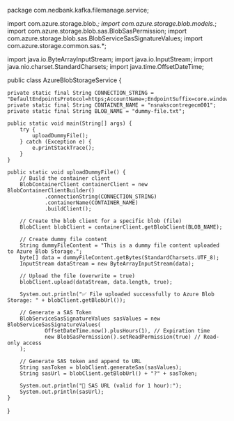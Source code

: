 package com.nedbank.kafka.filemanage.service;

import com.azure.storage.blob.*;
import com.azure.storage.blob.models.*;
import com.azure.storage.blob.sas.BlobSasPermission;
import com.azure.storage.blob.sas.BlobServiceSasSignatureValues;
import com.azure.storage.common.sas.*;

import java.io.ByteArrayInputStream;
import java.io.InputStream;
import java.nio.charset.StandardCharsets;
import java.time.OffsetDateTime;

public class AzureBlobStorageService {

    private static final String CONNECTION_STRING = "DefaultEndpointsProtocol=https;AccountName=;EndpointSuffix=core.windows.net";
    private static final String CONTAINER_NAME = "nsnakscontregecm001";
    private static final String BLOB_NAME = "dummy-file.txt";

    public static void main(String[] args) {
        try {
            uploadDummyFile();
        } catch (Exception e) {
            e.printStackTrace();
        }
    }

    public static void uploadDummyFile() {
        // Build the container client
        BlobContainerClient containerClient = new BlobContainerClientBuilder()
                .connectionString(CONNECTION_STRING)
                .containerName(CONTAINER_NAME)
                .buildClient();

        // Create the blob client for a specific blob (file)
        BlobClient blobClient = containerClient.getBlobClient(BLOB_NAME);

        // Create dummy file content
        String dummyFileContent = "This is a dummy file content uploaded to Azure Blob Storage.";
        byte[] data = dummyFileContent.getBytes(StandardCharsets.UTF_8);
        InputStream dataStream = new ByteArrayInputStream(data);

        // Upload the file (overwrite = true)
        blobClient.upload(dataStream, data.length, true);

        System.out.println("✅ File uploaded successfully to Azure Blob Storage: " + blobClient.getBlobUrl());

        // Generate a SAS Token
        BlobServiceSasSignatureValues sasValues = new BlobServiceSasSignatureValues(
                OffsetDateTime.now().plusHours(1), // Expiration time
                new BlobSasPermission().setReadPermission(true) // Read-only access
        );

        // Generate SAS token and append to URL
        String sasToken = blobClient.generateSas(sasValues);
        String sasUrl = blobClient.getBlobUrl() + "?" + sasToken;

        System.out.println("🔐 SAS URL (valid for 1 hour):");
        System.out.println(sasUrl);
    }
}
